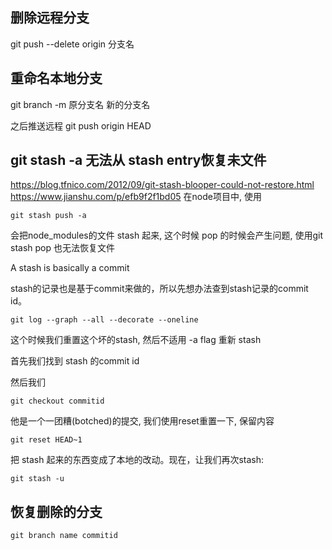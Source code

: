 ## 删除远程分支
git push --delete origin 分支名

## 重命名本地分支
git branch -m 原分支名 新的分支名

之后推送远程
 git push origin HEAD

## git stash -a 无法从 stash entry恢复未文件
https://blog.tfnico.com/2012/09/git-stash-blooper-could-not-restore.html
https://www.jianshu.com/p/efb9f2f1bd05
在node项目中, 使用
```
git stash push -a
```
会把node_modules的文件 stash 起来, 这个时候 pop 的时候会产生问题, 使用git stash pop 也无法恢复文件

A stash is basically a commit

stash的记录也是基于commit来做的，所以先想办法查到stash记录的commit id。

```
git log --graph --all --decorate --oneline
```

这个时候我们重置这个坏的stash, 然后不适用 -a flag 重新 stash

首先我们找到 stash 的commit id

然后我们 
```
git checkout commitid
```

他是一个一团糟(botched)的提交, 我们使用reset重置一下, 保留内容
```
git reset HEAD~1
```

把 stash 起来的东西变成了本地的改动。现在，让我们再次stash:

```
git stash -u
```

## 恢复删除的分支
```
git branch name commitid
```

